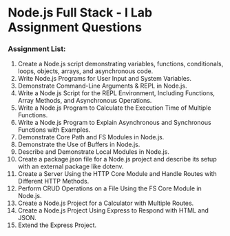 # Node.js Full Stack - I Lab Assignment Questions

### Assignment List:

1. Create a Node.js script demonstrating variables, functions, conditionals, loops, objects, arrays, and asynchronous code.
2. Write Node.js Programs for User Input and System Variables.
3. Demonstrate Command-Line Arguments & REPL in Node.js.
4. Write a Node.js Script for the REPL Environment, Including Functions, Array Methods, and Asynchronous Operations.
5. Write a Node.js Program to Calculate the Execution Time of Multiple Functions.
6. Write a Node.js Program to Explain Asynchronous and Synchronous Functions with Examples.
7. Demonstrate Core Path and FS Modules in Node.js.
8. Demonstrate the Use of Buffers in Node.js.
9. Describe and Demonstrate Local Modules in Node.js.
10. Create a package.json file for a Node.js project and describe its setup with an external package like dotenv.
11. Create a Server Using the HTTP Core Module and Handle Routes with Different HTTP Methods.
12. Perform CRUD Operations on a File Using the FS Core Module in Node.js.
13. Create a Node.js Project for a Calculator with Multiple Routes.
14. Create a Node.js Project Using Express to Respond with HTML and JSON.
15. Extend the Express Project.
